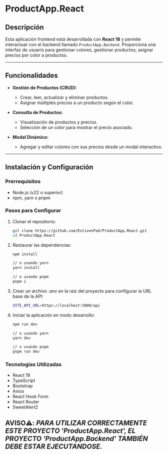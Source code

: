# ProductApp.React

## Descripción

Esta aplicación frontend está desarrollada con **React 18** y permite interactuar con el backend llamado ```ProductApp.Backend```. Proporciona una interfaz de usuario para gestionar colores, gestionar productos, asignar precios por color a productos.

---

## Funcionalidades

- **Gestión de Productos (CRUD):**
  - Crear, leer, actualizar y eliminar productos.
  - Asignar múltiples precios a un producto según el color.
  
- **Consulta de Productos:**
  - Visualización de productos y precios.
  - Selección de un color para mostrar el precio asociado.

- **Modal Dinámico:**
  - Agregar y editar colores con sus precios desde un modal interactivo.

---

## Instalación y Configuración

### Prerrequisitos

- Node.js (v22 o superior)
- npm, yarn o pnpm

### Pasos para Configurar

1. Clonar el repositorio:
   ```bash
   git clone https://github.com/EstivenPad/ProductApp.React.git
   cd ProductApp.React

2. Restaurar las dependencias:
    ```bash
    npm install

    // o usando yarn
    yarn install

    // o usando pnpm
    pnpm i
    ```
    
3. Crear un archivo .env en la raíz del proyecto para configurar la URL base de la API:
    ```bash
    VITE_API_URL=https://localhost:5000/api
    ```
    
4. Iniciar la aplicación en modo desarrollo:
    ```bash
    npm run dev

    // o usando yarn
    yarn dev

    // o usando pnpm
    pnpm run dev
    ```
### Tecnologías Utilizadas
  - React 18
  - TypeScript
  - Bootstrap
  - Axios
  - React Hook Form
  - React Router
  - SweetAlert2
    
## AVISO⚠️: ***PARA UTILIZAR CORRECTAMENTE ESTE PROYECTO **'ProductApp.React'**, EL PROYECTO **'ProductApp.Backend'** TAMBIÉN DEBE ESTAR EJECUTANDOSE.***
